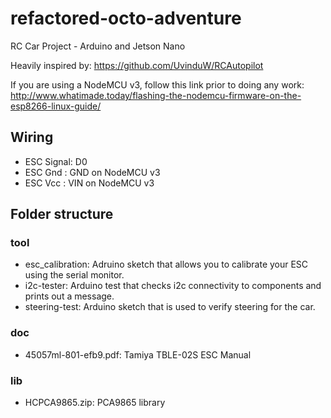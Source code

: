 # refactored-octo-adventure
RC Car Project - Arduino and Jetson Nano

Heavily inspired by: https://github.com/UvinduW/RCAutopilot

If you are using a NodeMCU v3, follow this link prior to doing any work: http://www.whatimade.today/flashing-the-nodemcu-firmware-on-the-esp8266-linux-guide/

## Wiring
 - ESC Signal: D0
 - ESC Gnd :   GND on NodeMCU v3
 - ESC Vcc :   VIN on NodeMCU v3

## Folder structure

### tool
 - esc_calibration: Adruino sketch that allows you to calibrate your ESC using the serial monitor.
 - i2c-tester: Arduino test that checks i2c connectivity to components and prints out a message.
 - steering-test: Arduino sketch that is used to verify steering for the car.
### doc
 - 45057ml-801-efb9.pdf: Tamiya TBLE-02S ESC Manual

### lib
 - HCPCA9865.zip: PCA9865 library
